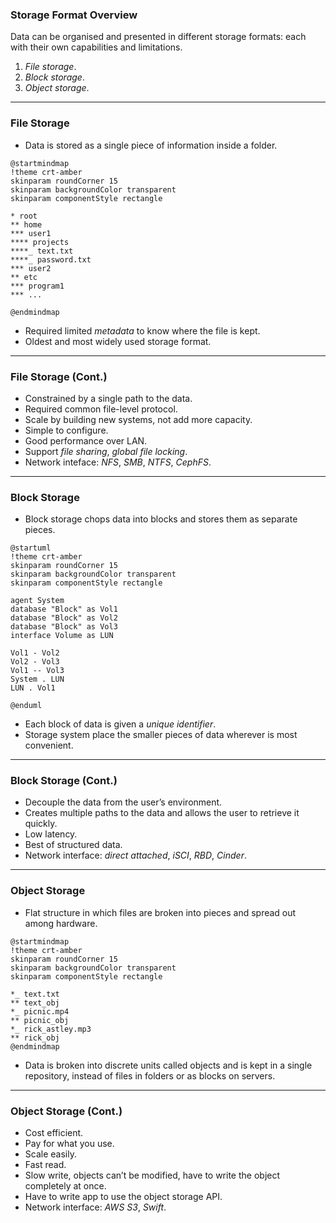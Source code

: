 ### <span class="color-yellow-400">Storage Format Overview</storage>

Data can be organised and presented in different storage formats: each with their own capabilities and limitations.

1. _File storage_.
2. _Block storage_.
3. _Object storage_.

---

### <span class="color-yellow-500">File Storage</storage>

- Data is stored as a single piece of information inside a folder.

```language-plantuml
@startmindmap
!theme crt-amber
skinparam roundCorner 15
skinparam backgroundColor transparent
skinparam componentStyle rectangle

* root
** home
*** user1
**** projects
****_ text.txt
****_ password.txt
*** user2
** etc
*** program1
*** ...

@endmindmap
```

- Required limited _metadata_ to know where the file is kept.
- Oldest and most widely used storage format.

---

### <span class="color-yellow-500">File Storage (Cont.)</storage>

- Constrained by a single path to the data.
- Required common file-level protocol.
- Scale by building new systems, not add more capacity.
- Simple to configure.
- Good performance over LAN.
- Support _file sharing_, _global file locking_.
- Network inteface: _NFS_, _SMB_, _NTFS_, _CephFS_.

---

### <span class="color-yellow-500">Block Storage</storage>

- Block storage chops data into blocks and stores them as separate pieces.

```language-plantuml
@startuml
!theme crt-amber
skinparam roundCorner 15
skinparam backgroundColor transparent
skinparam componentStyle rectangle

agent System
database "Block" as Vol1
database "Block" as Vol2
database "Block" as Vol3
interface Volume as LUN

Vol1 - Vol2
Vol2 - Vol3
Vol1 -- Vol3
System . LUN
LUN . Vol1

@enduml
```

- Each block of data is given a _unique identifier_.
- Storage system place the smaller pieces of data wherever is most convenient.

---

### <span class="color-yellow-500">Block Storage (Cont.)</storage>

- Decouple the data from the user’s environment.
- Creates multiple paths to the data and allows the user to retrieve it quickly.
- Low latency.
- Best of structured data.
- Network interface: _direct attached_, _iSCI_, _RBD_, _Cinder_.

---

### <span class="color-yellow-500">Object Storage</storage>

- Flat structure in which files are broken into pieces and spread out among hardware.

```language-plantuml
@startmindmap
!theme crt-amber
skinparam roundCorner 15
skinparam backgroundColor transparent
skinparam componentStyle rectangle

*_ text.txt
** text_obj
*_ picnic.mp4
** picnic_obj
*_ rick_astley.mp3
** rick_obj
@endmindmap
```

- Data is broken into discrete units called objects and is kept in a single repository, instead of files in folders or as blocks on servers.

---

### <span class="color-yellow-500">Object Storage (Cont.)</storage>

- Cost efficient.
- Pay for what you use.
- Scale easily.
- Fast read.
- Slow write, objects can’t be modified, have to write the object completely at once.
- Have to write app to use the object storage API.
- Network interface: _AWS S3_, _Swift_.